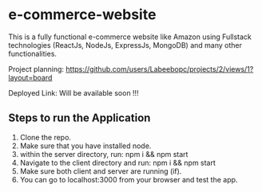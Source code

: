 # e-commerce-website
This is a fully functional e-commerce website like Amazon using Fullstack technologies (ReactJs, NodeJs, ExpressJs, MongoDB) and many other functionalities.

Project planning: https://github.com/users/Labeebopc/projects/2/views/1?layout=board

Deployed Link: Will be available soon !!!

## Steps to run the Application
   1. Clone the repo.
   2. Make sure that you have installed node.
   3. within the server directory, run: npm i && npm start
   4. Navigate to the client directory and run: npm i && npm start
   5. Make sure both client and server are running (if).
   6. You can go to localhost:3000 from your browser and test the app.
